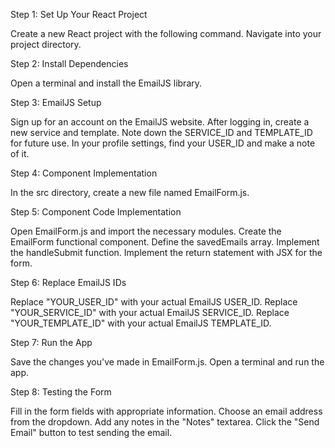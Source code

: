 Step 1: Set Up Your React Project

Create a new React project with the following command.
Navigate into your project directory.

Step 2: Install Dependencies

Open a terminal and install the EmailJS library.

Step 3: EmailJS Setup

Sign up for an account on the EmailJS website.
After logging in, create a new service and template.
Note down the SERVICE_ID and TEMPLATE_ID for future use.
In your profile settings, find your USER_ID and make a note of it.

Step 4: Component Implementation

In the src directory, create a new file named EmailForm.js.

Step 5: Component Code Implementation

Open EmailForm.js and import the necessary modules.
Create the EmailForm functional component.
Define the savedEmails array.
Implement the handleSubmit function.
Implement the return statement with JSX for the form.

Step 6: Replace EmailJS IDs

Replace "YOUR_USER_ID" with your actual EmailJS USER_ID.
Replace "YOUR_SERVICE_ID" with your actual EmailJS SERVICE_ID.
Replace "YOUR_TEMPLATE_ID" with your actual EmailJS TEMPLATE_ID.

Step 7: Run the App

Save the changes you've made in EmailForm.js.
Open a terminal and run the app.

Step 8: Testing the Form

Fill in the form fields with appropriate information.
Choose an email address from the dropdown.
Add any notes in the "Notes" textarea.
Click the "Send Email" button to test sending the email.
